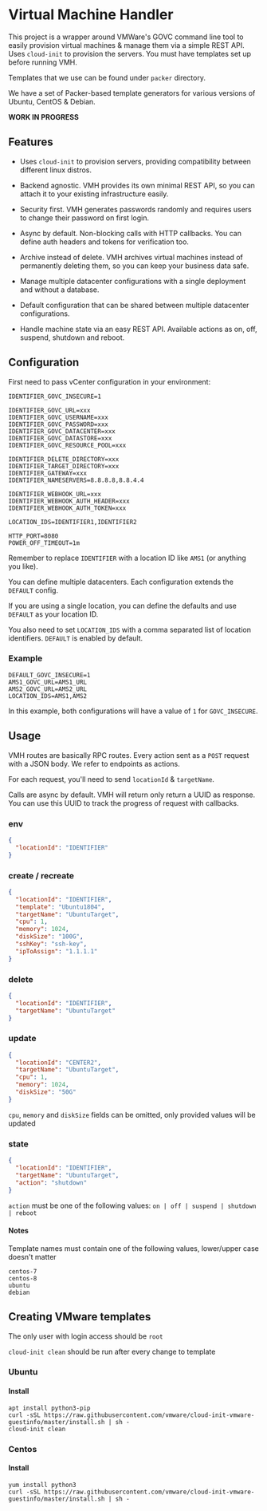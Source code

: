 # Virtual Machine Handler

This project is a wrapper around VMWare's GOVC command line tool to easily provision virtual machines & manage them via
a simple REST API. Uses `cloud-init` to provision the servers. You must have templates set up before running VMH.

Templates that we use can be found under `packer` directory.

We have a set of Packer-based template generators for various versions of Ubuntu, CentOS & Debian.

**WORK IN PROGRESS**

## Features

- Uses `cloud-init` to provision servers, providing compatibility between different linux distros.

- Backend agnostic. VMH provides its own minimal REST API, so you can attach it to your existing infrastructure easily.

- Security first. VMH generates passwords randomly and requires users to change their password on first login.

- Async by default. Non-blocking calls with HTTP callbacks. You can define auth headers and tokens for verification too.

- Archive instead of delete. VMH archives virtual machines instead of permanently deleting them, so you can keep your business data safe.

- Manage multiple datacenter configurations with a single deployment and without a database.

- Default configuration that can be shared between multiple datacenter configurations.

- Handle machine state via an easy REST API. Available actions as on, off, suspend, shutdown and reboot.

## Configuration

First need to pass vCenter configuration in your environment:

```shell script
IDENTIFIER_GOVC_INSECURE=1

IDENTIFIER_GOVC_URL=xxx
IDENTIFIER_GOVC_USERNAME=xxx
IDENTIFIER_GOVC_PASSWORD=xxx
IDENTIFIER_GOVC_DATACENTER=xxx
IDENTIFIER_GOVC_DATASTORE=xxx
IDENTIFIER_GOVC_RESOURCE_POOL=xxx

IDENTIFIER_DELETE_DIRECTORY=xxx
IDENTIFIER_TARGET_DIRECTORY=xxx
IDENTIFIER_GATEWAY=xxx
IDENTIFIER_NAMESERVERS=8.8.8.8,8.8.4.4

IDENTIFIER_WEBHOOK_URL=xxx
IDENTIFIER_WEBHOOK_AUTH_HEADER=xxx
IDENTIFIER_WEBHOOK_AUTH_TOKEN=xxx

LOCATION_IDS=IDENTIFIER1,IDENTIFIER2

HTTP_PORT=8080
POWER_OFF_TIMEOUT=1m
```

Remember to replace `IDENTIFIER` with a location ID like `AMS1` (or anything you like).

You can define multiple datacenters.
Each configuration extends the `DEFAULT` config.

If you are using a single location, you can define the defaults and use `DEFAULT` as your location ID.

You also need to set `LOCATION_IDS` with a comma separated list of location identifiers.
`DEFAULT` is enabled by default.

### Example

```shell script
DEFAULT_GOVC_INSECURE=1
AMS1_GOVC_URL=AMS1_URL
AMS2_GOVC_URL=AMS2_URL
LOCATION_IDS=AMS1,AMS2
```

In this example, both configurations will have a value of `1` for `GOVC_INSECURE`.

## Usage

VMH routes are basically RPC routes. Every action sent as a `POST` request with a JSON body. We refer to endpoints as actions.

For each request, you'll need to send `locationId` & `targetName`.

Calls are async by default. VMH will return only return a UUID as response.
You can use this UUID to track the progress of request with callbacks.

### env

```json
{
  "locationId": "IDENTIFIER"
}
```

### create / recreate

```json
{
  "locationId": "IDENTIFIER",
  "template": "Ubuntu1804",
  "targetName": "UbuntuTarget",
  "cpu": 1,
  "memory": 1024,
  "diskSize": "100G",
  "sshKey": "ssh-key",
  "ipToAssign": "1.1.1.1"
}
```

### delete

```json
{
  "locationId": "IDENTIFIER",
  "targetName": "UbuntuTarget"
}
```

### update

```json
{
  "locationId": "CENTER2",
  "targetName": "UbuntuTarget",
  "cpu": 1,
  "memory": 1024,
  "diskSize": "50G"
}
```

`cpu`, `memory` and `diskSize` fields can be omitted, only provided values will be updated

### state

```json
{
  "locationId": "IDENTIFIER",
  "targetName": "UbuntuTarget",
  "action": "shutdown"
}
```

`action` must be one of the following values: `on | off | suspend | shutdown | reboot`

#### Notes

Template names must contain one of the following values, lower/upper case doesn't matter

```
centos-7
centos-8
ubuntu
debian
```

## Creating VMware templates

The only user with login access should be `root`

`cloud-init clean` should be run after every change to template

### Ubuntu

#### Install

```
apt install python3-pip
curl -sSL https://raw.githubusercontent.com/vmware/cloud-init-vmware-guestinfo/master/install.sh | sh -
cloud-init clean
```

### Centos

#### Install

```
yum install python3
curl -sSL https://raw.githubusercontent.com/vmware/cloud-init-vmware-guestinfo/master/install.sh | sh -
```
